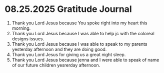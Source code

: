 # 08.25.2025 Gratitude Journal

1. Thank you Lord Jesus because You spoke right into my heart this morning.
2. Thank you Lord Jesus because I was able to help jc with the coloreal designs issues.
3. Thank you Lord Jesus because I was able to speak to my parents yesterday afternoon and they are doing good.
4. Thank you Lord Jesus for giving us a great night sleep.
5. Thank you Lord Jesus because jenna and I were able to speak of name of our future children yesrerday afternoon.
